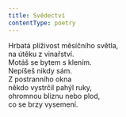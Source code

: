 ```yaml
---
title: Svědectví
contentType: poetry
---
```


<section>

Hrbatá plíživost měsíčního světla,  
na útěku z vinařství.  
Motáš se bytem s klením.  
Nepíšeš nikdy sám.  
Z postranního okna  
někdo vystrčil pahýl ruky,  
ohromnou bliznu nebo plod,  
co se brzy vysemení.

</section>
